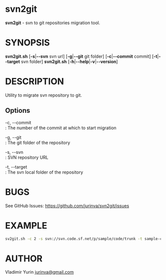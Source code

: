 svn2git
=======

**svn2git** - svn to git repositories migration tool.

SYNOPSIS
========

**svn2git.sh** \[**-s**|**--svn** svn url] \[**-g**|**--git** git folder] \[**-c**|**--commit** commit] \[**-t**|**--target** svn folder]
**svn2git.sh** \[**-h**|**--help**|**-v**|**--version**]

DESCRIPTION
===========

Utility to migrate svn repository to git.

Options
-------

-c, --commit  
:    The number of the commit at which to start migration

-g, --git  
:    The git folder of the repository

-s, --svn  
:    SVN repository URL

-t, --target  
:    The svn local folder of the repository

BUGS
====

See GitHub Issues: <https://github.com/jurinva/svn2git/issues>

EXAMPLE
=======
```bash
sv2git.sh -c 2 -s svn://svn.code.sf.net/p/sample/code/trunk -t sample-code -g sample
```

AUTHOR
======

Vladimir Yurin <jurinva@gmail.com>
